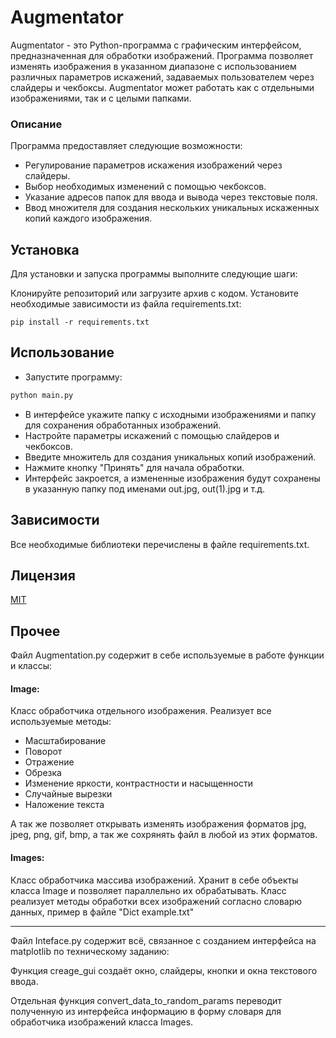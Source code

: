 # Augmentator

Augmentator - это Python-программа с графическим интерфейсом, предназначенная для обработки изображений. Программа
позволяет изменять изображения в указанном диапазоне с использованием различных параметров искажений, задаваемых
пользователем через слайдеры и чекбоксы. Augmentator может работать как с отдельными изображениями, так и с целыми
папками. 

### Описание

Программа предоставляет следующие возможности:

- Регулирование параметров искажения изображений через слайдеры.
- Выбор необходимых изменений с помощью чекбоксов.
- Указание адресов папок для ввода и вывода через текстовые поля.
- Ввод множителя для создания нескольких уникальных искаженных копий каждого изображения.

## Установка

Для установки и запуска программы выполните следующие шаги:

Клонируйте репозиторий или загрузите архив с кодом.
Установите необходимые зависимости из файла requirements.txt:

```
pip install -r requirements.txt
```

## Использование

- Запустите программу:

```python
python main.py
```
- В интерфейсе укажите папку с исходными изображениями и папку для сохранения обработанных изображений.
- Настройте параметры искажений с помощью слайдеров и чекбоксов.
- Введите множитель для создания уникальных копий изображений.
- Нажмите кнопку "Принять" для начала обработки.
- Интерфейс закроется, а измененные изображения будут сохранены в указанную папку под именами out.jpg, out(1).jpg и т.д.


## Зависимости
Все необходимые библиотеки перечислены в файле requirements.txt.

## Лицензия

[MIT](https://choosealicense.com/licenses/mit/)

## Прочее

Файл Augmentation.py содержит в себе используемые в работе функции и классы:

#### Image:

Класс обработчика отдельного изображения. Реализует все используемые методы:

- Масштабирование
- Поворот
- Отражение
- Обрезка
- Изменение яркости, контрастности и насыщенности
- Случайные вырезки
- Наложение текста 

А так же позволяет открывать изменять изображения форматов jpg, jpeg, png, gif, bmp, а так же сохрянять файл в любой из этих форматов. 

#### Images:

Класс обработчика массива изображений. Хранит в себе объекты класса Image и позволяет параллельно их обрабатывать. Класс реализует методы обработки всех изображений согласно словарю данных, пример в файле "Dict example.txt"

***

Файл Inteface.py содержит всё, связанное с созданием интерфейса на matplotlib по техническому заданию:
 
Функция creage_gui создаёт окно, слайдеры, кнопки и окна текстового ввода. 
 
Отдельная функция convert_data_to_random_params переводит полученную из интерфейса информацию в форму словаря для обработчика изображений класса Images.